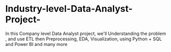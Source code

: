 # Industry-level-Data-Analyst-Project-
In this Company level Data Analyst project, we'll Understanding the problem , and use ETL then Preprocessing, EDA, Visualization, using Python + SQL and Power BI and many more
